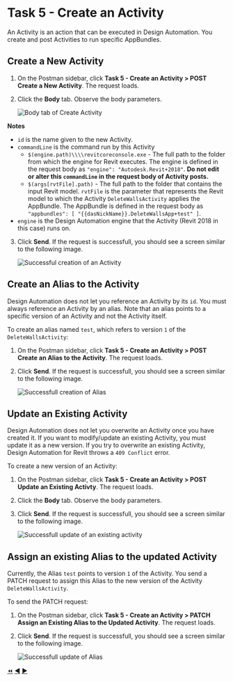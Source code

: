 # Task 5 - Create an Activity

An Activity is an action that can be executed in Design Automation. You create and post Activities to run specific AppBundles.

## Create a New Activity

1. On the Postman sidebar, click **Task 5 - Create an Activity > POST Create a New Activity**. The request loads.

2. Click the **Body** tab. Observe the body parameters.

    ![Body tab of Create Activity](../images/task5-create_activity.png "Body tab of Create Activity")

**Notes**
 - `id` is the name given to the new Activity. 
 - `commandLine` is the command run by this Activity
    - `$(engine.path)\\\\revitcoreconsole.exe` - The full path to the  folder from which the engine for Revit executes.  The engine is defined in the request body as `"engine": "Autodesk.Revit+2018"`. **Do not edit or alter this `commandLine` in the request body of Activity posts.**  
    - `$(args[rvtFile].path)` - The full path to the folder that contains the input Revit model. `rvtFile` is the parameter that represents the Revit model to which the Activity `DeleteWallsActivity` applies the AppBundle. The AppBundle is defined in the request body as `"appbundles": [ "{{dasNickName}}.DeleteWallsApp+test" ]`. 
 - `engine` is the Design Automation engine that the Activity (Revit 2018 in this case) runs on.

3. Click **Send**. If the request is successfull, you should see a screen similar to the following image.

    ![Successful creation of an Activity](../images/task5-activity_create_success.png "Successful creation of an Activity")

## Create an Alias to the Activity

Design Automation does not let you reference an Activity by its `id`. You must always reference an Activity by an alias.  Note that an alias points to a specific version of an Activity and not the Activity itself.

To create an alias named `test`, which refers to version `1` of the `DeleteWallsActivity`:

1. On the Postman sidebar, click **Task 5 - Create an Activity > POST Create an Alias to the Activity**. The request loads.

2. Click **Send**. If the request is successfull, you should see a screen similar to the following image.

    ![Successfull creation of Alias](../images/task5-activity_alias_create_success.png "Successfull creation of Alias")

## Update an Existing Activity

Design Automation does not let you overwrite an Activity once you have created it. If you want to modify/update an existing Activity,
you must update it as a new version. If you try to overwrite an existing Activity, Design Automation for Revit throws a `409 Conflict` error.

To create a new version of an Activity:

1. On the Postman sidebar, click **Task 5 - Create an Activity > POST Update an Existing Activty**. The request loads.

2. Click the **Body** tab. Observe the body parameters.

3. Click **Send**. If the request is successfull, you should see a screen similar to the following image.

    ![Successfull update of an existing activity](../images/task5-sucessful_update_of_activity.png "Successfull update of an existing activity")

## Assign an existing Alias to the updated Activity

Currently, the Alias `test` points to version `1` of the Activity. You send a PATCH request to assign this Alias to the new version of the Activity `DeleteWallsActivity`.

To send the PATCH request:

1. On the Postman sidebar, click **Task 5 - Create an Activity > PATCH Assign an Existing Alias to the Updated Activity**. The request loads.

2. Click **Send**. If the request is successfull, you should see a screen similar to the following image.

    ![Successfull update of Alias](../images/task5-sucessful_update_of_alias.png "Successfull update of Alias")


[:rewind:](../readme.md "readme.md") [:arrow_backward:](task-4.md "Previous task") [:arrow_forward:](task-6.md "Next task")
